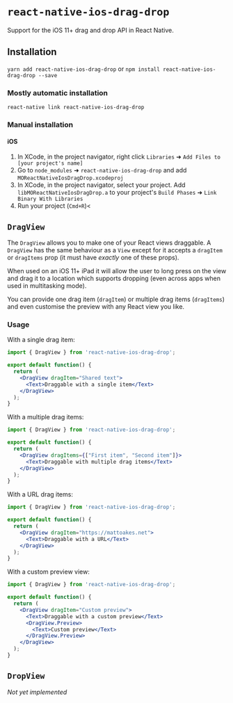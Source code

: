 
# `react-native-ios-drag-drop`
Support for the iOS 11+ drag and drop API in React Native.

## Installation

`yarn add react-native-ios-drag-drop` or `npm install react-native-ios-drag-drop --save`

### Mostly automatic installation

`react-native link react-native-ios-drag-drop`

### Manual installation

#### iOS

1. In XCode, in the project navigator, right click `Libraries` ➜ `Add Files to [your project's name]`
2. Go to `node_modules` ➜ `react-native-ios-drag-drop` and add `MOReactNativeIosDragDrop.xcodeproj`
3. In XCode, in the project navigator, select your project. Add `libMOReactNativeIosDragDrop.a` to your project's `Build Phases` ➜ `Link Binary With Libraries`
4. Run your project (`Cmd+R`)<


## `DragView`
The `DragView` allows you to make one of your React views draggable. A `DragView` has the same behaviour as a `View` except for it accepts a `dragItem` or `dragItems` prop (it must have _exactly_ one of these props).

When used on an iOS 11+ iPad it will allow the user to long press on the view and drag it to a location which supports dropping (even across apps when used in multitasking mode).

You can provide one drag item (`dragItem`) or multiple drag items (`dragItems`) and even customise the preview with any React view you like.

### Usage

With a single drag item:
```jsx
import { DragView } from 'react-native-ios-drag-drop';

export default function() {
  return (
    <DragView dragItem="Shared text">
      <Text>Draggable with a single item</Text>
    </DragView>
  );
}
```

With a multiple drag items:
```jsx
import { DragView } from 'react-native-ios-drag-drop';

export default function() {
  return (
    <DragView dragItems={["First item", "Second item"]}>
      <Text>Draggable with multiple drag items</Text>
    </DragView>
  );
}
```

With a URL drag items:
```jsx
import { DragView } from 'react-native-ios-drag-drop';

export default function() {
  return (
    <DragView dragItem="https://mattoakes.net">
      <Text>Draggable with a URL</Text>
    </DragView>
  );
}
```

With a custom preview view:
```jsx
import { DragView } from 'react-native-ios-drag-drop';

export default function() {
  return (
    <DragView dragItem="Custom preview">
      <Text>Draggable with a custom preview</Text>
      <DragView.Preview>
        <Text>Custom preview</Text>
      </DragView.Preview>
    </DragView>
  );
}
```

## `DropView`

*Not yet implemented*